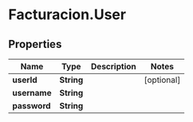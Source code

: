 # Facturacion.User

## Properties

Name | Type | Description | Notes
------------ | ------------- | ------------- | -------------
**userId** | **String** |  | [optional] 
**username** | **String** |  | 
**password** | **String** |  | 


